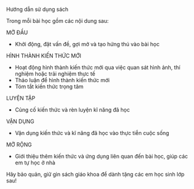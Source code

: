 Hướng dẫn sử dụng sách

Trong mỗi bài học gồm các nội dung sau:

MỞ ĐẦU
- Khởi động, đặt vấn đề, gợi mở và tạo hứng thú vào bài học

HÌNH THÀNH KIẾN THỨC MỚI
- Hoạt động hình thành kiến thức mới qua việc quan sát hình ảnh, thí nghiệm hoặc trải nghiệm thực tế
- Thảo luận để hình thành kiến thức mới
- Tóm tắt kiến thức trọng tâm

LUYỆN TẬP
- Củng cố kiến thức và rèn luyện kĩ năng đã học

VẬN DỤNG
- Vận dụng kiến thức và kĩ năng đã học vào thực tiễn cuộc sống

MỞ RỘNG
- Giới thiệu thêm kiến thức và ứng dụng liên quan đến bài học, giúp các em tự học ở nhà

Hãy bảo quản, giữ gìn sách giáo khoa để dành tặng các em học sinh lớp sau!